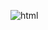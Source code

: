 ![html](https://github.com/italoferreira0/Calculadora_de_IMC_React.js/assets/84740878/10af4835-b0c4-4095-9dab-4c2ccfe45b39)
